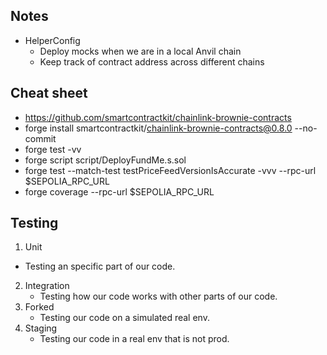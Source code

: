 ## Notes
* HelperConfig
  - Deploy mocks when we are in a local Anvil chain
  - Keep track of contract address across different chains

## Cheat sheet
* https://github.com/smartcontractkit/chainlink-brownie-contracts
* forge install smartcontractkit/chainlink-brownie-contracts@0.8.0 --no-commit
* forge test -vv
* forge script script/DeployFundMe.s.sol
* forge test --match-test testPriceFeedVersionIsAccurate -vvv --rpc-url $SEPOLIA_RPC_URL
* forge coverage --rpc-url $SEPOLIA_RPC_URL 

## Testing
1. Unit
  - Testing an specific part of our code.
2. Integration
   - Testing how our code works with other parts of our code.
3. Forked
   - Testing our code on a simulated real env.
4. Staging
   - Testing our code in a real env that is not prod.
